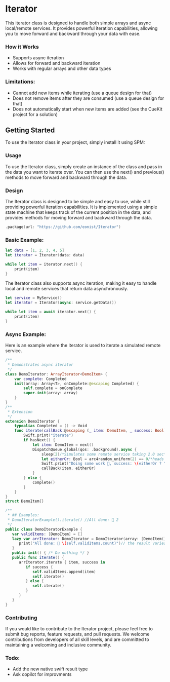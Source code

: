 # Iterator

This iterator class is designed to handle both simple arrays and async local/remote services. It provides powerful iteration capabilities, allowing you to move forward and backward through your data with ease. 

### How it Works
- Supports async iteration
- Allows for forward and backward iteration
- Works with regular arrays and other data types

### Limitations:
- Cannot add new items while iterating (use a queue design for that)
- Does not remove items after they are consumed (use a queue design for that)
- Does not automatically start when new items are added (see the CueKit project for a solution)

## Getting Started
To use the Iterator class in your project, simply install it using SPM:

### Usage
To use the Iterator class, simply create an instance of the class and pass in the data you want to iterate over. You can then use the next() and previous() methods to move forward and backward through the data.

### Design
The Iterator class is designed to be simple and easy to use, while still providing powerful iteration capabilities. It is implemented using a simple state machine that keeps track of the current position in the data, and provides methods for moving forward and backward through the data.

```swift
.package(url: "https://github.com/eonist/Iterator")
``````

### Basic Example:
```swift
let data = [1, 2, 3, 4, 5]
let iterator = Iterator(data: data)

while let item = iterator.next() {
    print(item)
}
```

The Iterator class also supports async iteration, making it easy to handle local and remote services that return data asynchronously.

```swift
let service = MyService()
let iterator = Iterator(async: service.getData())

while let item = await iterator.next() {
    print(item)
}
```

### Async Example:
Here is an example where the iterator is used to iterate a simulated remote service.
```swift
/**
 * Demonstrates async iterator
 */
class DemoIterator: ArrayIterator<DemoItem> {
    var complete: Completed
    init(array: Array<T>, onComplete:@escaping Completed) {
        self.complete = onComplete
        super.init(array: array)
    }
}
/**
 * Extension
 */
extension DemoIterator {
    typealias Completed = () -> Void
    func iterate(callBack:@escaping (_ item: DemoItem, _ success: Bool) -> Void){
        Swift.print("iterate")
        if hasNext() {
            let item: DemoItem = next()
            DispatchQueue.global(qos: .background).async {
                sleep(2)/*Simulates some remote service taking 2.0 sec*/
                let eitherOr: Bool = arc4random_uniform(2) == 0/*heads or tails*/
                Swift.print("Doing some work 💪, success: \(eitherOr ? "✅" : "🚫")")
                callBack(item, eitherOr)
            }
        } else {
            complete()
        }
    }
}
struct DemoItem{}

/**
 * ## Examples:
 * DemoIteratorExample().iterate() //All done: 🎉 2
 */
public class DemoIteratorExample {
   var validItems: [DemoItem] = []
   lazy var arrIterator: DemoIterator = DemoIterator(array: [DemoItem(), DemoItem(), DemoItem()]) {
      print("All done: 🎉 \(self.validItems.count)")// the result varies between a count of 0 and 3
   }
   public init() { /* Do nothing */ }
   public func iterate() {
      arrIterator.iterate { item, success in
         if success {
            self.validItems.append(item)
            self.iterate()
         } else {
            self.iterate()
         }
      }
   }
}
```

### Contributing
If you would like to contribute to the Iterator project, please feel free to submit bug reports, feature requests, and pull requests. We welcome contributions from developers of all skill levels, and are committed to maintaining a welcoming and inclusive community.

### Todo:
- Add the new native swift result type
- Ask copilot for improvments
